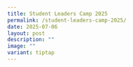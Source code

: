 ```yaml
---
title: Student Leaders Camp 2025
permalink: /student-leaders-camp-2025/
date: 2025-07-06
layout: post
description: ""
image: ""
variant: tiptap
---
```

